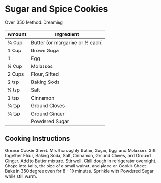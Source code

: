 # Sugar and Spice Cookies

Oven 350
Method: Creaming

|Amount|Ingredient|
|----|----|
¾ Cup | Butter (or margarine or ½ each)
1 Cup | Brown Sugar
1 | Egg
¼ Cup | Molasses
2 Cups | Flour, Sifted
2 tsp | Baking Soda
¼ tsp | Salt
1 tsp | Cinnamon
¾ tsp | Ground Cloves
¾ tsp | Ground Ginger
|| Powdered Sugar

## Cooking Instructions

Grease Cookie Sheet.
Mix thoroughly Butter, Sugar, Egg, and Molasses.
Sift together Flour, Baking Soda, Salt, Cinnamon, Ground Cloves, and Ground Ginger.
Add to Butter mixture.
Stir well.
Chill dough in refrigerator overnight.
Shape into balls, the size of a small walnut, and place on Cookie Sheet.
Bake in 350 degree oven for 8 - 10 minutes.
Sprinkle with Powdered Sugar while still warm.

